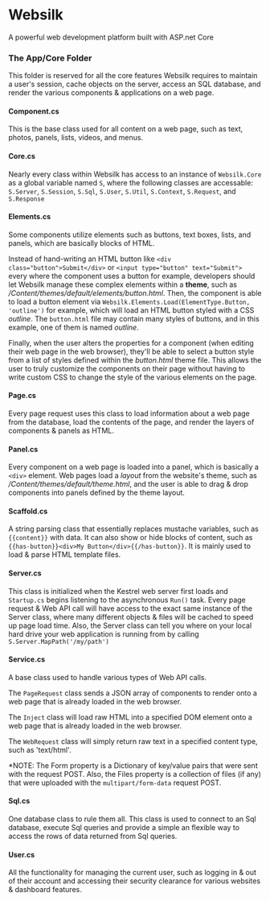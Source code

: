 ﻿# Websilk
A powerful web development platform built with ASP.net Core

### The App/Core Folder
This folder is reserved for all the core features Websilk requires to maintain a user's session, cache objects on the server, access an SQL database, and render the various components & applications on a web page.

#### Component.cs
This is the base class used for all content on a web page, such as text, photos, panels, lists, videos, and menus.

#### Core.cs
Nearly every class within Websilk has access to an instance of `Websilk.Core` as a global variable named `S`, where the following classes are accessable: `S.Server`, `S.Session`, `S.Sql`, `S.User`, `S.Util`, `S.Context`, `S.Request`, and `S.Response`

#### Elements.cs
Some components utilize elements such as buttons, text boxes, lists, and panels, which are basically blocks of HTML. 

Instead of hand-writing an HTML button like `<div class="button">Submit</div>` or `<input type="button" text="Submit">` every where the component uses a button for example, developers should let Websilk manage these complex elements within a **theme**, such as */Content/themes/default/elements/button.html*. Then, the component is able to load a button element via `Websilk.Elements.Load(ElementType.Button, 'outline')` for example, which will load an HTML button styled with a CSS *outline*. The `button.html` file may contain many styles of buttons, and in this example, one of them is named *outline*. 

Finally, when the user alters the properties for a component (when editing their web page in the web browser), they'll be able to select a button style from a list of styles defined within the *button.html* theme file. This allows the user to truly customize the components on their page without having to write custom CSS to change the style of the various elements on the page. 

#### Page.cs
Every page request uses this class to load information about a web page from the database, load the contents of the page, and render the layers of components & panels as HTML.

#### Panel.cs 
Every component on a web page is loaded into a panel, which is basically a `<div>` element. Web pages load a *layout* from the website's theme, such as */Content/themes/default/theme.html*, and the user is able to drag & drop components into panels defined by the theme layout.

#### Scaffold.cs
A string parsing class that essentially replaces mustache variables, such as `{{content}}` with data. It can also show or hide blocks of content, such as `{{has-button}}<div>My Button</div>{{/has-button}}`. It is mainly used to load & parse HTML template files. 

#### Server.cs
This class is initialized when the Kestrel web server first loads and `Startup.cs` begins listening to the asynchronous `Run()` task. Every page request & Web API call will have access to the exact same instance of the Server class, where many different objects & files will be cached to speed up page load time. Also, the Server class can tell you where on your local hard drive your web application is running from by calling `S.Server.MapPath('/my/path')`

#### Service.cs
A base class used to handle various types of Web API calls. 

The `PageRequest` class sends a JSON array of components to render onto a web page that is already loaded in the web browser. 

The `Inject` class will load raw HTML into a specified DOM element onto a web page that is already loaded in the web browser.

The `WebRequest` class will simply return raw text in a specified content type, such as 'text/html'.

*NOTE: The Form property is a Dictionary of key/value pairs that were sent with the request POST. Also, the Files property is a collection of files (if any) that were uploaded with the `multipart/form-data` request POST.

#### Sql.cs
One database class to rule them all. This class is used to connect to an Sql database, execute Sql queries and provide a simple an flexible way to access the rows of data returned from Sql queries.

#### User.cs
All the functionality for managing the current user, such as logging in & out of their account and accessing their security clearance for various websites & dashboard features.